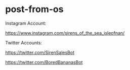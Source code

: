 # post-from-os

Instagram Account: 

https://www.instagram.com/sirens_of_the_sea_isleofnan/

Twitter Accounts: 

https://twitter.com/SirenSalesBot

https://twitter.com/BoredBananasBot
